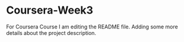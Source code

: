 # Coursera-Week3
For Coursera Course
I am editing the README file. Adding some more details about the project description.

